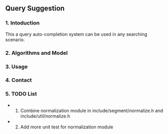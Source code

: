 ## Query Suggestion
### 1. Intoduction
This a query auto-completion system can be used in any searching scenario.

### 2. Algorithms and Model

### 3. Usage

### 4. Contact

### 5. TODO List
- 1. Combine normalization module in include/segment/normalize.h and include/util/normalize.h
- 2. Add more unit test for normalization module


